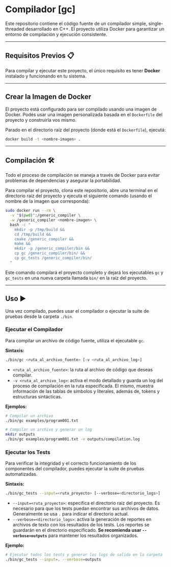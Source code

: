 # Compilador [gc]

Este repositorio contiene el código fuente de un compilador simple, single-threaded desarrollado en C++. El proyecto utiliza Docker para garantizar un entorno de compilación y ejecución consistente.

---

## Requisitos Previos 📋

Para compilar y ejecutar este proyecto, el único requisito es tener **Docker** instalado y funcionando en tu sistema.

---

## Crear la Imagen de Docker

El proyecto está configurado para ser compilado usando una imagen de Docker. Podés usar una imagen personalizada basada en el `Dockerfile` del proyecto y construirla vos mismo.

Parado en el directorio raíz del proyecto (donde está el `Dockerfile`), ejecutá:
```bash
docker build -t <nombre-imagen> .
````

-----

## Compilación 🛠️

Todo el proceso de compilación se maneja a través de Docker para evitar problemas de dependencias y asegurar la portabilidad.

Para compilar el proyecto, clona este repositorio, abre una terminal en el directorio raíz del proyecto y ejecuta el siguiente comando (usando el nombre de la imagen que corresponda):

```bash
sudo docker run --rm \
  -v "$(pwd)":/generic_compiler \
  -w /generic_compiler <nombre-imagen> \
  bash -c "
    mkdir -p /tmp/build &&
    cd /tmp/build &&
    cmake /generic_compiler &&
    make &&
    mkdir -p /generic_compiler/bin &&
    cp gc /generic_compiler/bin/ &&
    cp gc_tests /generic_compiler/bin/
  "
```

Este comando compilará el proyecto completo y dejará los ejecutables `gc` y `gc_tests` en una nueva carpeta llamada `bin/` en la raíz del proyecto.

-----

## Uso ▶️

Una vez compilado, puedes usar el compilador o ejecutar la suite de pruebas desde la carpeta `./bin`.

### Ejecutar el Compilador

Para compilar un archivo de código fuente, utiliza el ejecutable `gc`.

**Sintaxis:**

```bash
./bin/gc <ruta_al_archivo_fuente> [-v <ruta_al_archivo_log>]
```

  * `<ruta_al_archivo_fuente>`: la ruta al archivo de código que deseas compilar.
  * `-v <ruta_al_archivo_log>`: activa el modo detallado y guarda un log del proceso de compilación en la ruta especificada. El mismo, muestra información de las tablas de símbolos y literales, además de, tokens y estructuras sintácticas.

**Ejemplos:**

```bash
# Compilar un archivo
./bin/gc examples/program001.txt

# Compilar un archivo y generar un log
mkdir outputs
./bin/gc examples/program001.txt -v outputs/compilation.log
```

### Ejecutar los Tests

Para verificar la integridad y el correcto funcionamiento de los componentes del compilador, puedes ejecutar la suite de pruebas automatizadas.

**Sintaxis:**

```bash
./bin/gc_tests --input=<ruta_proyecto> [--verbose=<directorio_logs>]
```

  * `--input=<ruta_proyecto>`: especifica el directorio raíz del proyecto. Es necesario para que los tests puedan encontrar sus archivos de datos. Generalmente se usa `.` para indicar el directorio actual.
  * `--verbose=<directorio_logs>`: activa la generación de reportes en archivos de texto con los resultados de los tests. Los reportes se guardarán en el directorio especificado. **Se recomienda usar `--verbose=outputs`** para mantener los resultados organizados.

**Ejemplo:**

```bash
# Ejecutar todos los tests y generar los logs de salida en la carpeta 'outputs'
./bin/gc_tests --input=. --verbose=outputs
```